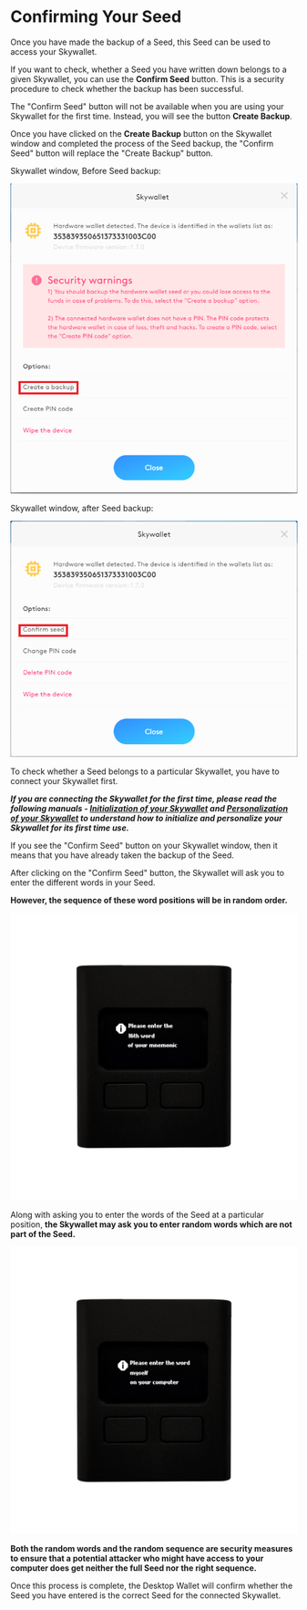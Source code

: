 # Confirming Your Seed

Once you have made the backup of a Seed, this Seed can be used to access your Skywallet. 

If you want to check, whether a Seed you have written down belongs to a given Skywallet, you can use the **Confirm Seed** button. This is a security procedure to check whether the backup has been successful.

The "Confirm Seed" button will not be available when you are using your Skywallet for the first time. Instead, you will see the button **Create Backup**.

Once you have clicked on the **Create Backup** button on the Skywallet window and completed the process of the Seed backup,  the "Confirm Seed" button will replace the "Create Backup" button.

Skywallet window, Before Seed backup:

![Create Backup](https://github.com/sreekumar13/hardware-wallet-manual/blob/master/Testing%20your%20Seed%20-%2011.png)

Skywallet window, after Seed backup:

![Confirm Seed](https://github.com/sreekumar13/hardware-wallet-manual/blob/master/Testing%20your%20Seed%20-%2021.PNG)

To check whether a Seed belongs to a particular Skywallet, you have to connect your Skywallet first. 

***If you are connecting the Skywallet for the first time, please read the following manuals - [Initialization of your Skywallet](https://github.com/SkycoinProject/User-Manuals/blob/master/Skywallet/2.%20Initializing%20your%20Skywallet.md) and [Personalization of your Skywallet](https://github.com/SkycoinProject/User-Manuals/blob/master/Skywallet/3.%20Personalizing%20your%20Skywallet.md) to understand how to initialize and personalize your Skywallet for its first time use.***

If you see the "Confirm Seed" button on your Skywallet window, then it means that you have already taken the backup of the Seed.

After clicking on the "Confirm Seed" button, the Skywallet will ask you to enter the different words in your Seed.

**However, the sequence of these word positions will be in random order.**

![Seed_Entry](https://github.com/sreekumar13/hardware-wallet-manual/blob/master/Skywallet%20Screen%20Mockup%20Edit_Skywallet%20Black_08.png)

Along with asking you to enter the words of the Seed at a particular position, **the Skywallet may ask you to enter random words which are not part of the Seed.**

![Random_Word](https://github.com/sreekumar13/hardware-wallet-manual/blob/master/Skywallet_Screen_Mockup_Edit_Skywallet_Black_part2_02_Random_Word_Request.png)

**Both the random words and the random sequence are security measures to ensure that a potential attacker who might have access to your computer does get neither the full Seed nor the right sequence.**

Once this process is complete, the Desktop Wallet will confirm whether the Seed you have entered is the correct Seed for the connected Skywallet.
